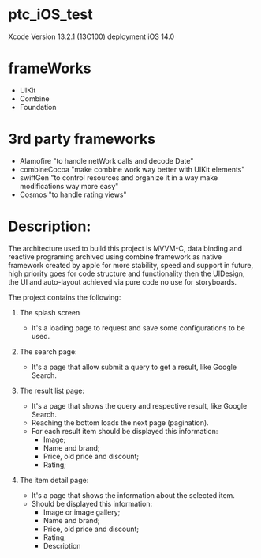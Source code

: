 # ptc_iOS_test

Xcode Version 13.2.1 (13C100)
deployment iOS 14.0

# frameWorks 
- UIKit
- Combine
- Foundation

# 3rd party frameworks 
- Alamofire "to handle netWork calls and decode Date"
- combineCocoa "make combine work way better with UIKit elements"
- swiftGen "to control resources and organize it in a way make modifications way more easy"
- Cosmos "to handle rating views" 


# Description:

The architecture used to build this project is MVVM-C, data binding and reactive programing archived using combine framework as native framework created by apple  for more stability, speed and support in future, high priority goes for code structure and functionality then the UIDesign, the UI and auto-layout achieved via pure code no use for storyboards.     

The project contains the following:

1. The splash screen
    - It's a loading page to request and save some configurations to be used. 

2. The search page: 
    - It's a page that allow submit a query to get a result, like Google Search.

3. The result list page:
    - It's a page that shows the query and respective result, like Google Search.
    - Reaching the bottom loads the next page (pagination). 
    - For each result item should be displayed this information:
        - Image; 
        - Name and brand;
        - Price, old price and discount;
        - Rating;

4. The item detail page:
    - It's a page that shows the information about the selected item.
    - Should be displayed this information:
        - Image or image gallery;
        - Name and brand;
        - Price, old price and discount;
        - Rating;
        - Description
